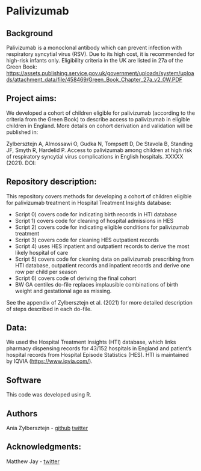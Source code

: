 # Palivizumab

## Background
Palivizumab is a monoclonal antibody which can prevent infection with respiratory syncytial virus (RSV). Due to its high cost, it is recommended for high-risk infants only. Eligibility criteria in the UK are listed in 27a of the Green Book:  https://assets.publishing.service.gov.uk/government/uploads/system/uploads/attachment_data/file/458469/Green_Book_Chapter_27a_v2_0W.PDF

## Project aims:
We developed a cohort of children eligible for palivizumab (according to the criteria from the Green Book) to describe access to palivizumab in eligible children in England. More details on cohort derivation and validation will be published in:

Zylbersztejn A, Almossawi O, Gudka N, Tompsett D, De Stavola B, Standing JF, Smyth R, Hardelid P. Access to palivizumab among children at high risk of respiratory syncytial virus complications in English hospitals. XXXXX (2021). DOI: 

## Repository description:
This repository covers methods for developing a cohort of children eligible for palivizumab treatment in Hospital Treatment Insights database:
- Script 0) covers code for indicating birth records in HTI database	
- Script 1) covers code for cleaning of hospital admissions in HES
- Script 2) covers code for indicating eligible conditions for palivizumab treatment
- Script 3) covers code for cleaning  HES outpatient records
- Script 4) uses HES inpatient and outpatient records to derive the most likely hospital of care
- Script 5) covers code for cleaning data on palivizumab prescribing from HTI database, outpatient records and inpatient records and derive one row per child per season
- Script 6) covers code of deriving the final cohort
- BW GA centiles do-file replaces implausible combinations of birth weight and gestational age as missing. 

See the appendix of Zylbersztejn et al. (2021) for more detailed description of steps described in each do-file.


## Data:
We used the Hospital Treatment Insights (HTI) database, which links pharmacy dispensing records for 43/152 hospitals in England and patient’s hospital records from Hospital Episode Statistics (HES). HTI is maintained by IQVIA (https://www.iqvia.com/). 



## Software
This code was developed using R.

## Authors
Ania Zylbersztejn - [github](https://github.com/AniaZylb) [twitter](https://twitter.com/zylberek)

## Acknowledgments:
Matthew Jay -   [twitter](https://twitter.com/mattjaylats)


